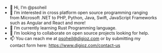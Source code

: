 - 👋 Hi, I’m @psoheil
- 👀 I’m interested in cross platform open source programming ranging from Microsoft .NET to PHP, Python, Java, Swift, JavaScript Frameworks such as Angular and React and more!
- 🌱 I’m currently learning Rust Programming language. 
- 💞️ I’m looking to collaborate on open source projects looking for help. 
- 📫 You can reach me at psoheil@digioz.com or by submitting my contact form here: https://www.digioz.com/contact-us

<!--
**psoheil/psoheil** is a ✨ _special_ ✨ repository because its `README.md` (this file) appears on your GitHub profile.

Here are some ideas to get you started:

- 🔭 I’m currently working on ...
- 🌱 I’m currently learning ...
- 👯 I’m looking to collaborate on ...
- 🤔 I’m looking for help with ...
- 💬 Ask me about ...
- 📫 How to reach me: ...
- 😄 Pronouns: ...
- ⚡ Fun fact: ...
-->
